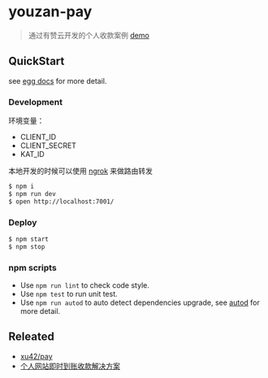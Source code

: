 # youzan-pay

> 通过有赞云开发的个人收款案例 [demo](http://youzan.sinchang.me/)

## QuickStart

<!-- add docs here for user -->

see [egg docs][egg] for more detail.

### Development

环境变量：
- CLIENT_ID
- CLIENT_SECRET
- KAT_ID

本地开发的时候可以使用 [ngrok](https://ngrok.com/docs) 来做路由转发

```bash
$ npm i
$ npm run dev
$ open http://localhost:7001/
```

### Deploy

```bash
$ npm start
$ npm stop
```

### npm scripts

- Use `npm run lint` to check code style.
- Use `npm test` to run unit test.
- Use `npm run autod` to auto detect dependencies upgrade, see [autod](https://www.npmjs.com/package/autod) for more detail.


[egg]: https://eggjs.org

## Releated
- [xu42/pay](https://github.com/xu42/pay)
- [个人网站即时到账收款解决方案](https://blog.xu42.cn/2017/11/26/person-website-instant-payment-solution/)
